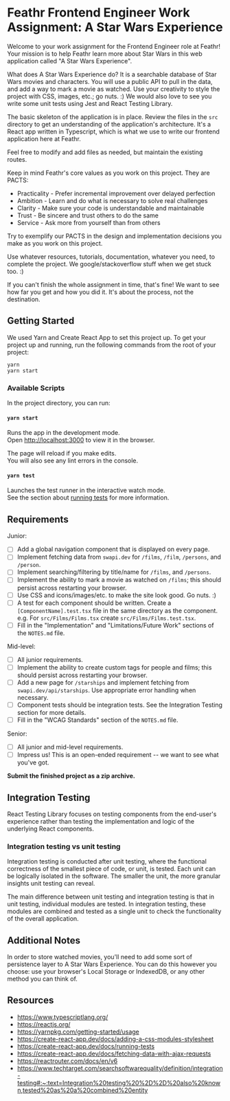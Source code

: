 # Feathr Frontend Engineer Work Assignment: A Star Wars Experience

Welcome to your work assignment for the Frontend Engineer role at Feathr!
Your mission is to help Feathr learn more about Star Wars in this web application
called "A Star Wars Experience".

What does A Star Wars Experience do? It is a searchable database of Star Wars
movies and characters. You will use a public API to pull in the data, and add
a way to mark a movie as watched. Use your creativity to style the project with
CSS, images, etc.; go nuts. :)
We would also love to see you write some unit tests using Jest and React Testing
Library.

The basic skeleton of the application is in place. Review the files in the `src`
directory to get an understanding of the application's architecture. It's a
React app written in Typescript, which is what we use to write our frontend
application here at Feathr.

Feel free to modify and add files as needed, but maintain the existing routes.

Keep in mind Feathr's core values as you work on this project. They are PACTS:

- Practicality - Prefer incremental improvement over delayed perfection
- Ambition - Learn and do what is necessary to solve real challenges
- Clarity - Make sure your code is understandable and maintainable
- Trust - Be sincere and trust others to do the same
- Service - Ask more from yourself than from others

Try to exemplify our PACTS in the design and implementation decisions you make as
you work on this project.

Use whatever resources, tutorials, documentation, whatever you need, to complete
the project. We google/stackoverflow stuff when we get stuck too. :)

If you can't finish the whole assignment in time, that's fine! We want to see how
far you get and how you did it. It's about the process, not the destination.

## Getting Started

We used Yarn and Create React App to set this project up. To get your project up and
running, run the following commands from the root of your project:

`yarn`\
`yarn start`

### Available Scripts

In the project directory, you can run:

#### `yarn start`

Runs the app in the development mode.\
Open [http://localhost:3000](http://localhost:3000) to view it in the browser.

The page will reload if you make edits.\
You will also see any lint errors in the console.

#### `yarn test`

Launches the test runner in the interactive watch mode.\
See the section about [running tests](https://facebook.github.io/create-react-app/docs/running-tests) for more information.

## Requirements

Junior:
- [ ] Add a global navigation component that is displayed on every page.
- [ ] Implement fetching data from `swapi.dev` for `/films`, `/film`, `/persons`, and `/person`.
- [ ] Implement searching/filtering by title/name for `/films`, and `/persons`.
- [ ] Implement the ability to mark a movie as watched on `/films`; this should persist across restarting your browser.
- [ ] Use CSS and icons/images/etc. to make the site look good. Go nuts. :)
- [ ] A test for each component should be written. Create a `[ComponentName].test.tsx` file in the same directory as the component. e.g. For `src/Films/Films.tsx` create `src/Films/Films.test.tsx`.
- [ ] Fill in the "Implementation" and "Limitations/Future Work" sections of the `NOTES.md` file.

Mid-level: 
- [ ] All junior requirements.
- [ ] Implement the ability to create custom tags for people and films; this should persist across restarting your browser.
- [ ] Add a new page for `/starships` and implement fetching from `swapi.dev/api/starships`. Use appropriate error handling when necessary.
- [ ] Component tests should be integration tests. See the Integration Testing section for more details.
- [ ] Fill in the "WCAG Standards" section of the `NOTES.md` file.

Senior:
- [ ] All junior and mid-level requirements.
- [ ] Impress us! This is an open-ended requirement -- we want to see what you've got.

**Submit the finished project as a zip archive.**

## Integration Testing
React Testing Library focuses on testing components from the end-user's experience rather than testing the implementation and logic of the underlying React components.


### Integration testing vs unit testing
Integration testing is conducted after unit testing, where the functional correctness of the smallest piece of code, or unit, is tested. Each unit can be logically isolated in the software. The smaller the unit, the more granular insights unit testing can reveal.

The main difference between unit testing and integration testing is that in unit testing, individual modules are tested. In integration testing, these modules are combined and tested as a single unit to check the functionality of the overall application.

## Additional Notes

In order to store watched movies, you'll need to add some sort of persistence layer to A Star Wars
Experience. You can do this however you choose: use your browser's Local Storage or IndexedDB, or
any other method you can think of.

## Resources

- https://www.typescriptlang.org/
- https://reactjs.org/
- https://yarnpkg.com/getting-started/usage
- https://create-react-app.dev/docs/adding-a-css-modules-stylesheet
- https://create-react-app.dev/docs/running-tests
- https://create-react-app.dev/docs/fetching-data-with-ajax-requests
- https://reactrouter.com/docs/en/v6
- https://www.techtarget.com/searchsoftwarequality/definition/integration-testing#:~:text=Integration%20testing%20%2D%2D%20also%20known,tested%20as%20a%20combined%20entity
